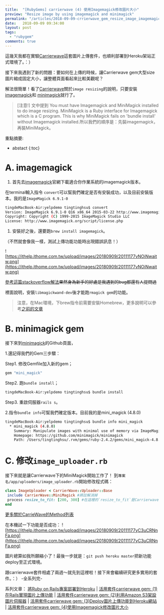 ```yaml
---
title:  "[RubyGems] carrierwave (4) 使用Imagemagick修改圖片大小"
preview: "Resize image by using imagemagick and minimagick"
permalink: "/articles/2018-09-09-crrierwave_gem_resize_image_imagemagick_and_minimagick"
date:   2018-09-09 09:34:00
layout: post
tags: 
  - "rubygem"
comments: true
---
```


這幾天我都在實驗[Carrierwave](https://github.com/carrierwaveuploader)這套圖片上傳套件，也順利部署到Heroku架站正式環境了。：）

接下來我遇到了新的問題：要如何在上傳的時候，讓Carrierwave gem大型size圖片縮成固定大小，讓整體頁面看起來比較美觀呢？

<!-- more -->

解法很簡單！看了[Carrierwave]((https://github.com/carrierwaveuploader/carrierwave#adding-versions))關於`image resizing`的說明，只要安裝[imagemagick](http://cactuslab.com/imagemagick/)和
[minimagick](https://github.com/minimagick/minimagick)就行了。

> [注意!] 文中提到 You must have Imagemagick and MiniMagick installed to do image resizing. MiniMagick is a Ruby interface for Imagemagick which is a C program. This is why MiniMagick fails on 'bundle install' without Imagemagick installed.所以我們的順序是：先裝imagemagick，再裝MiniMagick。

重點摘要:
* abstact
{:toc}

# A. imagemagick

1. 首先去[imagemagick](http://cactuslab.com/imagemagick/)官網下載適合你作業系統的imagemagick版本。

在terminal輸入指令 `convert`可以幫我們確定是否有安裝成功，以及目前安裝版本。我的是`ImageMagick 6.9.1-0`

```bash
tingdeMacBook-Air:yelpdemo tingtinghsu$ convert
Version: ImageMagick 6.9.1-0 Q16 x86_64 2015-03-22 http://www.imagemagick.org
Copyright: Copyright (C) 1999-2015 ImageMagick Studio LLC
License: http://www.imagemagick.org/script/license.php
```

1. 安裝好之後，還要跑`brew install imagemagick`。

（不然就會像我一樣，測試上傳功能功能時出現錯誤訊息！）
  
![https://ithelp.ithome.com.tw/upload/images/20180909/20111177vNOiNwaitw.png](https://ithelp.ithome.com.tw/upload/images/20180909/20111177vNOiNwaitw.png)

[參考這篇stackoverflow解法](https://stackoverflow.com/questions/31193495/error-original-error-imagemagick-graphicsmagick-is-not-installed)~~果然身為新手的好處是我遇到的bug都還有人提問過~~

裡面說明，安裝`libmagickwand-dev`後才能跑`rmagick gem`的功能。

> 注意，在Mac環境，下brew指令前需要安裝Homebrew，更多說明可以參考[之前的文章](https://ithelp.ithome.com.tw/articles/10199014)

# B. minimagick gem

接下來到[minimagick](https://github.com/minimagick/minimagick)的Github頁面，

1.還記得我們的Gem三步驟：

Step1. 修改Gemfile加入新的gem；

```ruby
gem "mini_magick"
```

Step2. 跑`bundle install`；

```bash
tingdeMacBook-Air:yelpdemo tingtinghsu$ bundle install
```

Step3. 重啟伺服器`rails s`。

2.指令`bundle info`可幫我們確定版本。目前我的是mini_magick (4.8.0)

```bash
tingdeMacBook-Air:yelpdemo tingtinghsu$ bundle info mini_magick
  * mini_magick (4.8.0)
    Summary: Manipulate images with minimal use of memory via ImageMagick / GraphicsMagick
    Homepage: https://github.com/minimagick/minimagick
    Path: /Users/tingtinghsu/.rvm/gems/ruby-2.4.2/gems/mini_magick-4.8.0
```

# C. 修改`image_uploader.rb`

接下來就是讓Carrierwave下的MiniMagick開始工作了！
到`專案名/app/uploaders/image_uploader.rb`開始修改程式碼：

```ruby
class ImageUploader < CarrierWave::Uploader::Base
 include CarrierWave::MiniMagick #將註解消掉
 process resize_to_fit: [200, 300] #在這裡的`resize_to_fit`是Carrierwave的其中一個方法
end
```

[更多關於CarrieWave的Method列表](https://www.rubydoc.info/github/jnicklas/carrierwave/CarrierWave%2FMiniMagick:resize_to_fit)

在本機試一下功能是否成功：
![https://ithelp.ithome.com.tw/upload/images/20180909/20111177yC3uCRNnFa.png](https://ithelp.ithome.com.tw/upload/images/20180909/20111177yC3uCRNnFa.png)

圖片總算如我所願縮小了！最後一步就是：`git push heroku master`把新功能deploy至正式環境。

跟carrierwave套件相處了兩週～就先到這裡啦！接下來會繼續研究更多實用的套件。：）
-全系列完-

系列文章：
[將Ruby on Rails專案部署到Heroku](https://ithelp.ithome.com.tw/articles/10199014) |
[活用套件carrierwave gem: (1)在Rails實現圖片上傳功能](https://ithelp.ithome.com.tw/articles/10199035) |
[活用套件carrierwave gem: (2)利用Amazon S3架設圖片伺服器](https://ithelp.ithome.com.tw/articles/10199103) |
[活用套件carrierwave gem: (3)Deploy圖片上傳功能到Heroku網站](https://ithelp.ithome.com.tw/articles/10199035) |
[活用套件carrierwave gem: (4)使用Imagemagick修改圖片大小](https://ithelp.ithome.com.tw/articles/10199131)
